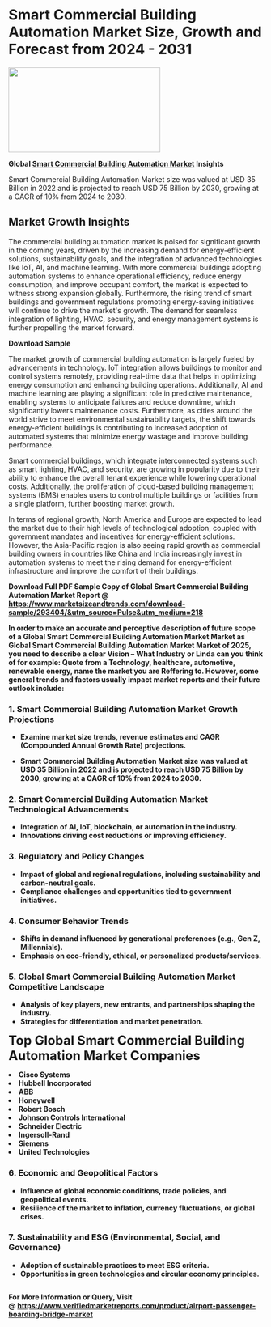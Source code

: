 <H1>Smart Commercial Building Automation Market Size, Growth and Forecast from 2024 - 2031</H1><img class="aligncenter size-medium wp-image-584254" src="https://thirdeyenews.in/wp-content/uploads/2024/09/Global-Market-Research-300x168.jpeg" alt="" width="300" height="168" /><p><strong>Global&nbsp;<a href="https://www.marketsizeandtrends.com/download-sample/293404/&amp;utm_source=Pulse&amp;utm_medium=218">Smart Commercial Building Automation Market</a> Insights</strong></p><p>Smart Commercial Building Automation Market size was valued at USD 35 Billion in 2022 and is projected to reach USD 75 Billion by 2030, growing at a CAGR of 10% from 2024 to 2030.</p><p><h2>Market Growth Insights</h2> <p>The commercial building automation market is poised for significant growth in the coming years, driven by the increasing demand for energy-efficient solutions, sustainability goals, and the integration of advanced technologies like IoT, AI, and machine learning. With more commercial buildings adopting automation systems to enhance operational efficiency, reduce energy consumption, and improve occupant comfort, the market is expected to witness strong expansion globally. Furthermore, the rising trend of smart buildings and government regulations promoting energy-saving initiatives will continue to drive the market's growth. The demand for seamless integration of lighting, HVAC, security, and energy management systems is further propelling the market forward.</p> <p><strong>Download Sample</strong></p> <p>The market growth of commercial building automation is largely fueled by advancements in technology. IoT integration allows buildings to monitor and control systems remotely, providing real-time data that helps in optimizing energy consumption and enhancing building operations. Additionally, AI and machine learning are playing a significant role in predictive maintenance, enabling systems to anticipate failures and reduce downtime, which significantly lowers maintenance costs. Furthermore, as cities around the world strive to meet environmental sustainability targets, the shift towards energy-efficient buildings is contributing to increased adoption of automated systems that minimize energy wastage and improve building performance.</p> <p>Smart commercial buildings, which integrate interconnected systems such as smart lighting, HVAC, and security, are growing in popularity due to their ability to enhance the overall tenant experience while lowering operational costs. Additionally, the proliferation of cloud-based building management systems (BMS) enables users to control multiple buildings or facilities from a single platform, further boosting market growth.</p> <p>In terms of regional growth, North America and Europe are expected to lead the market due to their high levels of technological adoption, coupled with government mandates and incentives for energy-efficient solutions. However, the Asia-Pacific region is also seeing rapid growth as commercial building owners in countries like China and India increasingly invest in automation systems to meet the rising demand for energy-efficient infrastructure and improve the comfort of their buildings.</p> <p><strong></p><p><span class=""><strong>Download Full PDF Sample Copy of Global Smart Commercial Building Automation Market Report</strong> @ <a href="https://www.marketsizeandtrends.com/download-sample/293404/&amp;utm_source=Pulse&amp;utm_medium=218" target="_blank">https://www.marketsizeandtrends.com/download-sample/293404/&amp;utm_source=Pulse&amp;utm_medium=218</a></span></p><p>In order to make an accurate and perceptive description of future scope of a Global&nbsp;Smart Commercial Building Automation Market Market as Global&nbsp;Smart Commercial Building Automation Market Market of 2025, you need to describe a clear Vision &ndash; What Industry or Linda can you think of for example: Quote from a Technology, healthcare, automotive, renewable energy, name the market you are Reffering to. However, some general trends and factors usually impact market reports and their future outlook include:</p><h3>1.&nbsp;<strong>Smart Commercial Building Automation Market Growth Projections</strong></h3><ul><li>Examine market size trends, revenue estimates and CAGR (Compounded Annual Growth Rate) projections.</li><li><p>Smart Commercial Building Automation Market size was valued at USD 35 Billion in 2022 and is projected to reach USD 75 Billion by 2030, growing at a CAGR of 10% from 2024 to 2030.</p></li></ul><h3>2.&nbsp;<strong>Smart Commercial Building Automation Market Technological Advancements</strong></h3><ul><li>Integration of AI, IoT, blockchain, or automation in the industry.</li><li>Innovations driving cost reductions or improving efficiency.</li></ul><h3>3.&nbsp;<strong>Regulatory and Policy Changes</strong></h3><ul><li>Impact of global and regional regulations, including sustainability and carbon-neutral goals.</li><li>Compliance challenges and opportunities tied to government initiatives.</li></ul><h3>4.&nbsp;<strong>Consumer Behavior Trends</strong></h3><ul><li>Shifts in demand influenced by generational preferences (e.g., Gen Z, Millennials).</li><li>Emphasis on eco-friendly, ethical, or personalized products/services.</li></ul><h3>5.&nbsp;<strong>Global Smart Commercial Building Automation Market Competitive Landscape</strong></h3><ul><li>Analysis of key players, new entrants, and partnerships shaping the industry.</li><li>Strategies for differentiation and market penetration.</li></ul><p data-pm-slice="1 1 []"><span style="color: inherit; font-family: inherit; font-size: 25px;">Top Global Smart Commercial Building Automation Market Companies</span></p><div class="" data-test-id=""><p><li>Cisco Systems</li><li> Hubbell Incorporated</li><li> ABB</li><li> Honeywell</li><li> Robert Bosch</li><li> Johnson Controls International</li><li> Schneider Electric</li><li> Ingersoll-Rand</li><li> Siemens</li><li> United Technologies</li></p></div><h3>6.&nbsp;<strong>Economic and Geopolitical Factors</strong></h3><ul><li>Influence of global economic conditions, trade policies, and geopolitical events.</li><li>Resilience of the market to inflation, currency fluctuations, or global crises.</li></ul><h3>7.&nbsp;<strong>Sustainability and ESG (Environmental, Social, and Governance)</strong></h3><ul><li>Adoption of sustainable practices to meet ESG criteria.</li><li>Opportunities in green technologies and circular economy principles.</li></ul><h2><strong style="font-size: 14px;">For More Information or Query, Visit @&nbsp;</strong><a style="background-color: #ffffff; font-size: 14px;" href="https://www.marketsizeandtrends.com/report/smart-commercial-building-automation-market/" target="_blank">https://www.verifiedmarketreports.com/product/airport-passenger-boarding-bridge-market</a></h2>
